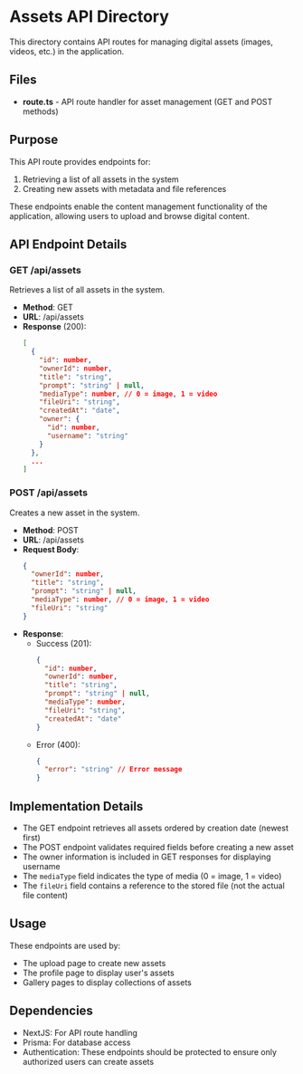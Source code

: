# Assets API Directory

This directory contains API routes for managing digital assets (images, videos, etc.) in the application.

## Files

- **route.ts** - API route handler for asset management (GET and POST methods)

## Purpose

This API route provides endpoints for:
1. Retrieving a list of all assets in the system
2. Creating new assets with metadata and file references

These endpoints enable the content management functionality of the application, allowing users to upload and browse digital content.

## API Endpoint Details

### GET /api/assets

Retrieves a list of all assets in the system.

- **Method**: GET
- **URL**: /api/assets
- **Response** (200):
  ```json
  [
    {
      "id": number,
      "ownerId": number,
      "title": "string",
      "prompt": "string" | null,
      "mediaType": number, // 0 = image, 1 = video
      "fileUri": "string",
      "createdAt": "date",
      "owner": {
        "id": number,
        "username": "string"
      }
    },
    ...
  ]
  ```

### POST /api/assets

Creates a new asset in the system.

- **Method**: POST
- **URL**: /api/assets
- **Request Body**:
  ```json
  {
    "ownerId": number,
    "title": "string",
    "prompt": "string" | null,
    "mediaType": number, // 0 = image, 1 = video
    "fileUri": "string"
  }
  ```
- **Response**:
  - Success (201):
    ```json
    {
      "id": number,
      "ownerId": number,
      "title": "string",
      "prompt": "string" | null,
      "mediaType": number,
      "fileUri": "string",
      "createdAt": "date"
    }
    ```
  - Error (400):
    ```json
    {
      "error": "string" // Error message
    }
    ```

## Implementation Details

- The GET endpoint retrieves all assets ordered by creation date (newest first)
- The POST endpoint validates required fields before creating a new asset
- The owner information is included in GET responses for displaying username
- The `mediaType` field indicates the type of media (0 = image, 1 = video)
- The `fileUri` field contains a reference to the stored file (not the actual file content)

## Usage

These endpoints are used by:
- The upload page to create new assets
- The profile page to display user's assets
- Gallery pages to display collections of assets

## Dependencies

- NextJS: For API route handling
- Prisma: For database access
- Authentication: These endpoints should be protected to ensure only authorized users can create assets
